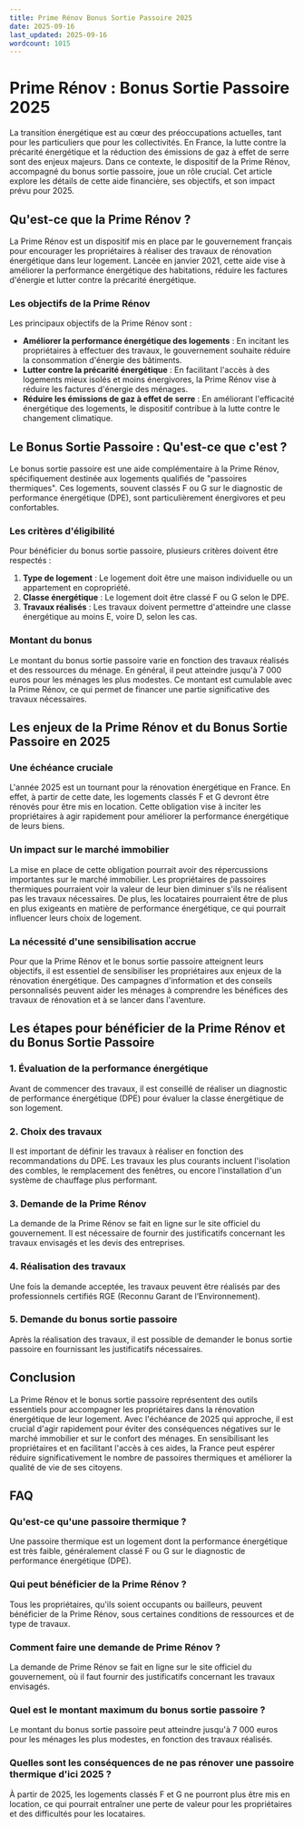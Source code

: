 ```yaml
---
title: Prime Rénov Bonus Sortie Passoire 2025
date: 2025-09-16
last_updated: 2025-09-16
wordcount: 1015
---
```


# Prime Rénov : Bonus Sortie Passoire 2025

La transition énergétique est au cœur des préoccupations actuelles, tant pour les particuliers que pour les collectivités. En France, la lutte contre la précarité énergétique et la réduction des émissions de gaz à effet de serre sont des enjeux majeurs. Dans ce contexte, le dispositif de la Prime Rénov, accompagné du bonus sortie passoire, joue un rôle crucial. Cet article explore les détails de cette aide financière, ses objectifs, et son impact prévu pour 2025.

## Qu'est-ce que la Prime Rénov ?

La Prime Rénov est un dispositif mis en place par le gouvernement français pour encourager les propriétaires à réaliser des travaux de rénovation énergétique dans leur logement. Lancée en janvier 2021, cette aide vise à améliorer la performance énergétique des habitations, réduire les factures d'énergie et lutter contre la précarité énergétique.

### Les objectifs de la Prime Rénov

Les principaux objectifs de la Prime Rénov sont :

- **Améliorer la performance énergétique des logements** : En incitant les propriétaires à effectuer des travaux, le gouvernement souhaite réduire la consommation d'énergie des bâtiments.
- **Lutter contre la précarité énergétique** : En facilitant l'accès à des logements mieux isolés et moins énergivores, la Prime Rénov vise à réduire les factures d'énergie des ménages.
- **Réduire les émissions de gaz à effet de serre** : En améliorant l'efficacité énergétique des logements, le dispositif contribue à la lutte contre le changement climatique.

## Le Bonus Sortie Passoire : Qu'est-ce que c'est ?

Le bonus sortie passoire est une aide complémentaire à la Prime Rénov, spécifiquement destinée aux logements qualifiés de "passoires thermiques". Ces logements, souvent classés F ou G sur le diagnostic de performance énergétique (DPE), sont particulièrement énergivores et peu confortables.

### Les critères d'éligibilité

Pour bénéficier du bonus sortie passoire, plusieurs critères doivent être respectés :

1. **Type de logement** : Le logement doit être une maison individuelle ou un appartement en copropriété.
2. **Classe énergétique** : Le logement doit être classé F ou G selon le DPE.
3. **Travaux réalisés** : Les travaux doivent permettre d'atteindre une classe énergétique au moins E, voire D, selon les cas.

### Montant du bonus

Le montant du bonus sortie passoire varie en fonction des travaux réalisés et des ressources du ménage. En général, il peut atteindre jusqu'à 7 000 euros pour les ménages les plus modestes. Ce montant est cumulable avec la Prime Rénov, ce qui permet de financer une partie significative des travaux nécessaires.

## Les enjeux de la Prime Rénov et du Bonus Sortie Passoire en 2025

### Une échéance cruciale

L'année 2025 est un tournant pour la rénovation énergétique en France. En effet, à partir de cette date, les logements classés F et G devront être rénovés pour être mis en location. Cette obligation vise à inciter les propriétaires à agir rapidement pour améliorer la performance énergétique de leurs biens.

### Un impact sur le marché immobilier

La mise en place de cette obligation pourrait avoir des répercussions importantes sur le marché immobilier. Les propriétaires de passoires thermiques pourraient voir la valeur de leur bien diminuer s'ils ne réalisent pas les travaux nécessaires. De plus, les locataires pourraient être de plus en plus exigeants en matière de performance énergétique, ce qui pourrait influencer leurs choix de logement.

### La nécessité d'une sensibilisation accrue

Pour que la Prime Rénov et le bonus sortie passoire atteignent leurs objectifs, il est essentiel de sensibiliser les propriétaires aux enjeux de la rénovation énergétique. Des campagnes d'information et des conseils personnalisés peuvent aider les ménages à comprendre les bénéfices des travaux de rénovation et à se lancer dans l'aventure.

## Les étapes pour bénéficier de la Prime Rénov et du Bonus Sortie Passoire

### 1. Évaluation de la performance énergétique

Avant de commencer des travaux, il est conseillé de réaliser un diagnostic de performance énergétique (DPE) pour évaluer la classe énergétique de son logement.

### 2. Choix des travaux

Il est important de définir les travaux à réaliser en fonction des recommandations du DPE. Les travaux les plus courants incluent l'isolation des combles, le remplacement des fenêtres, ou encore l'installation d'un système de chauffage plus performant.

### 3. Demande de la Prime Rénov

La demande de la Prime Rénov se fait en ligne sur le site officiel du gouvernement. Il est nécessaire de fournir des justificatifs concernant les travaux envisagés et les devis des entreprises.

### 4. Réalisation des travaux

Une fois la demande acceptée, les travaux peuvent être réalisés par des professionnels certifiés RGE (Reconnu Garant de l’Environnement).

### 5. Demande du bonus sortie passoire

Après la réalisation des travaux, il est possible de demander le bonus sortie passoire en fournissant les justificatifs nécessaires.

## Conclusion

La Prime Rénov et le bonus sortie passoire représentent des outils essentiels pour accompagner les propriétaires dans la rénovation énergétique de leur logement. Avec l'échéance de 2025 qui approche, il est crucial d'agir rapidement pour éviter des conséquences négatives sur le marché immobilier et sur le confort des ménages. En sensibilisant les propriétaires et en facilitant l'accès à ces aides, la France peut espérer réduire significativement le nombre de passoires thermiques et améliorer la qualité de vie de ses citoyens.

## FAQ

### Qu'est-ce qu'une passoire thermique ?

Une passoire thermique est un logement dont la performance énergétique est très faible, généralement classé F ou G sur le diagnostic de performance énergétique (DPE).

### Qui peut bénéficier de la Prime Rénov ?

Tous les propriétaires, qu'ils soient occupants ou bailleurs, peuvent bénéficier de la Prime Rénov, sous certaines conditions de ressources et de type de travaux.

### Comment faire une demande de Prime Rénov ?

La demande de Prime Rénov se fait en ligne sur le site officiel du gouvernement, où il faut fournir des justificatifs concernant les travaux envisagés.

### Quel est le montant maximum du bonus sortie passoire ?

Le montant du bonus sortie passoire peut atteindre jusqu'à 7 000 euros pour les ménages les plus modestes, en fonction des travaux réalisés.

### Quelles sont les conséquences de ne pas rénover une passoire thermique d'ici 2025 ?

À partir de 2025, les logements classés F et G ne pourront plus être mis en location, ce qui pourrait entraîner une perte de valeur pour les propriétaires et des difficultés pour les locataires.